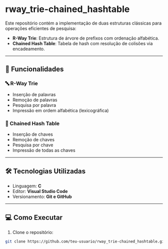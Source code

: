 # rway_trie-chained_hashtable

Este repositório contém a implementação de duas estruturas clássicas para operações eficientes de pesquisa:

- **R-Way Trie**: Estrutura de árvore de prefixos com ordenação alfabética.
- **Chained Hash Table**: Tabela de hash com resolução de colisões via encadeamento.

---

## 📌 Funcionalidades

### 🔤 R-Way Trie
- Inserção de palavras
- Remoção de palavras
- Pesquisa por palavra
- Impressão em ordem alfabética (lexicográfica)

### 🔗 Chained Hash Table
- Inserção de chaves
- Remoção de chaves
- Pesquisa por chave
- Impressão de todas as chaves

---

## 🛠️ Tecnologias Utilizadas
- Linguagem: **C**
- Editor: **Visual Studio Code**
- Versionamento: **Git e GitHub**

---

## 💻 Como Executar

1. Clone o repositório:
```bash
git clone https://github.com/teu-usuario/rway_trie-chained_hashtable.git
